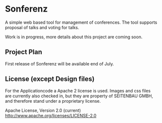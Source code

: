 # Sonferenz

A simple web based tool for management of conferences.
The tool supports proposal of talks and voting for talks.

Work is in progress, more details about this project are coming soon.

## Project Plan

First release of Sonferenz will be available end of July.

## License (except Design files)

For the Applicationcode a Apache 2 license is used. Images and css files are currently also checked in, but they are property of SEITENBAU GMBH, and therefore stand under a proprietary license.

Apache License, Version 2.0 (current) 
http://www.apache.org/licenses/LICENSE-2.0